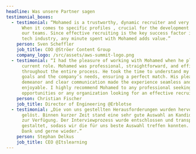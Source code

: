 ```yaml
---
headline: Was unsere Partner sagen
testimonial_boxes:
  - testimonial: “Mohamed is a trustworthy, dynamic recruiter and very reliable.
      When it comes to specific profiles , crucial for the development of one of
      our teams. Since effective recruiting is the key success factor in the
      tech industry, any minute spent with Mohamed adds value.”
    person: Sven Scheffler
    job_title: COO @Ströer Content Group
    company_logo: /src/assets/aws-summit-logo.png
  - testimonial: “I had the pleasure of working with Mohamed when he placed me in my
      current role. Mohamed was professional, straightforward, and efficient
      throughout the entire process. He took the time to understand my career
      goals and the company’s needs, ensuring a perfect match. His pleasant
      demeanor and clear communication made the experience seamless and
      enjoyable. I highly recommend Mohamed to any professional seeking new
      opportunities or any organization looking for an effective recruiter.”
    person: Christian Fischer
    job_title: Director of Engineering @Erblotse
  - testimonial: „Die von uns gestellten Herausforderungen wurden hervorragend
      gelöst. Binnen kurzer Zeit stand eine sehr gute Auswahl an Kandidat:innen
      zur Verfügung. Der Interviewprozess wurde entschlossen und transparent
      gestaltet, sodass wir die für uns beste Auswahl treffen konnten. Vielen
      Dank und gerne wieder.”
    person: Stephan Delkus
    job_title: CEO @Itslearning
---
```

